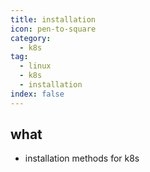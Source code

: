```yaml
---
title: installation
icon: pen-to-square
category:
  - k8s
tag:
  - linux
  - k8s
  - installation
index: false
---
```


## what
* installation methods for k8s

<AutoCatalog />